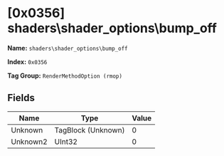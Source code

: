 # [0x0356] shaders\shader_options\bump_off

**Name:** ```shaders\shader_options\bump_off```

**Index:** ```0x0356```

**Tag Group:** ```RenderMethodOption (rmop)```

## Fields

Name	| Type	| Value
---	|---	|---	|
Unknown	|TagBlock (Unknown)	|0
Unknown2	|UInt32	|0



